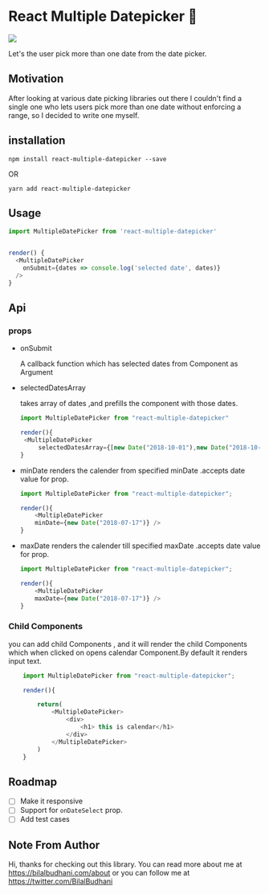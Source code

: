 # React Multiple Datepicker 📅

[![](https://raw.githubusercontent.com/codeinfuse/react-multiple-datepicker/master/demo/react-multiple-datepicker-screenshot.png)](https://codesandbox.io/s/p7q599zlqq)

Let's the user pick more than one date from the date picker.

## Motivation

After looking at various date picking libraries out there I couldn't find a single one who lets users pick more than one date without enforcing a range, so I decided to write one myself.

## installation

```
npm install react-multiple-datepicker --save

```

OR

```
yarn add react-multiple-datepicker

```
## Usage


```javascript
import MultipleDatePicker from 'react-multiple-datepicker'


render() {
  <MultipleDatePicker
    onSubmit={dates => console.log('selected date', dates)}
  />
}
```
## Api
### props
* onSubmit

   A callback function which has selected dates from Component as Argument
 

* selectedDatesArray
   
   takes array of dates ,and prefills the component with those dates.
   ```javascript
   import MultipleDatePicker from "react-multiple-datepicker"

   render(){
    <MultipleDatePicker
        selectedDatesArray={[new Date("2018-10-01"),new Date("2018-10-07")]} />
   }
   ```

* minDate
    renders the calender from specified minDate .accepts date value for prop.

    ```javascript
    import MultipleDatePicker from "react-multiple-datepicker";

    render(){
        <MultipleDatePicker 
        minDate={new Date("2018-07-17")} />
    }
    ```

* maxDate
    renders the calender till specified maxDate .accepts date value for prop.

    ```javascript
    import MultipleDatePicker from "react-multiple-datepicker";

    render(){
        <MultipleDatePicker 
        maxDate={new Date("2018-07-17")} />
    }
    ```

### Child Components
 you can add child Components , and it will render the child Components which when clicked on opens calendar Component.By default it renders input text.

```javascript
    import MultipleDatePicker from "react-multiple-datepicker";

    render(){

        return(
            <MultipleDatePicker>    
                <div>
                    <h1> this is calendar</h1>
                </div>
            </MultipleDatePicker>
        )
    }

```



## Roadmap

* [ ] Make it responsive
* [ ] Support for `onDateSelect` prop.
* [ ] Add test cases

## Note From Author

Hi, thanks for checking out this library. You can read more about me at https://bilalbudhani.com/about or you can follow me at https://twitter.com/BilalBudhani

